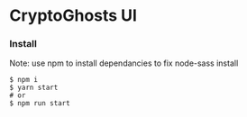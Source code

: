 # CryptoGhosts UI

### Install
Note: use npm to install dependancies to fix node-sass install
```
$ npm i
$ yarn start
# or
$ npm run start
```
